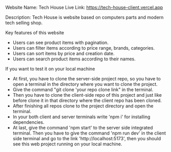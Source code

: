 Website Name: Tech House
Live Link: https://tech-house-client.vercel.app

Description: Tech House is website based on computers parts and modern tech selling shop. 

Key features of this website
- Users can see product items with pagination.
- Users can filter items according to price range, brands, categories.
- Users can sort items by price and creation date.
- Users can search product items according to their names.


If you want to test it on your local machine
- At first, you have to clone the server-side project repo, so you have to open a terminal in the directory where you want to clone the project.
- Give the command "git clone 'your repo clone link" in the terminal.
- Then you have to clone the client-side repo of this project and just like before clone it in that directory where the client repo has been cloned.
- After finishing all repos clone to the project directory and open the terminal.
- In your both client and server terminals write 'npm i' for installing dependencies.
- At last, give the command 'npm start' to the server side integrated terminal. Then you have to give the command 'npm run dev' in the client side terminal and go to the link 'http://localhost:5173', then you should see this web project running on your local machine.